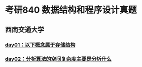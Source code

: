 
# 考研840 数据结构和程序设计真题
## 西南交通大学


### [day01：以下概念属于存储结构](https://github.com/WangYeWei/postgraduate-840/issues/1)
### [day02：分析算法的空间复杂度主要是分析什么](https://github.com/WangYeWei/postgraduate-840/issues/2)
